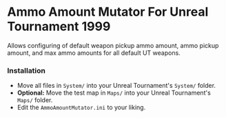 # Ammo Amount Mutator For Unreal Tournament 1999

Allows configuring of default weapon pickup ammo amount, ammo pickup amount, and max ammo amounts for all default UT weapons.

### Installation
- Move all files in `System/` into your Unreal Tournament's `System/` folder.
- **Optional:** Move the test map in `Maps/` into your Unreal Tournament's `Maps/` folder.
- Edit the `AmmoAmountMutator.ini` to your liking.
